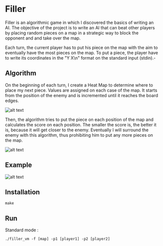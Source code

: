 # Filler

Filler is an algorithmic game in which I discovered the basics of writing an AI.
The objective of the project is to write an AI that can beat other players by placing random pieces on a map in a strategic way to block the opponent and and take over the map.

Each turn, the current player has to put his piece on the map with the aim to eventually have the most pieces on the map.
To put a piece, the player have to write its coordinates in the "Y X\n" format on the standard input (stdin).-

## Algorithm

On the beginning of each turn, I create a Heat Map to determine where to place my next piece.
Values are assigned on each case of the map. It starts from the position of the enemy and is incremented until it reaches the board edges.

![alt text](https://github.com/mdubus/filler/blob/master/img/heat-map.png)

Then, the algorithm tries to put the piece on each position of the map and calculates the score on each position.
The smaller the score is, the better it is, because it will get closer to the enemy. Eventually I will surround the enemy with this algorithm, thus prohibiting him to put any more pieces on the map.

![alt text](https://github.com/mdubus/filler/blob/master/img/calculate-score.png)

## Example 

![alt text](https://github.com/mdubus/filler/blob/master/img/mdubus-filler-ecole-42.gif)


## Installation

`make`

## Run

Standard mode : 

`./filler_vm -f [map] -p1 [player1] -p2 [player2]`
